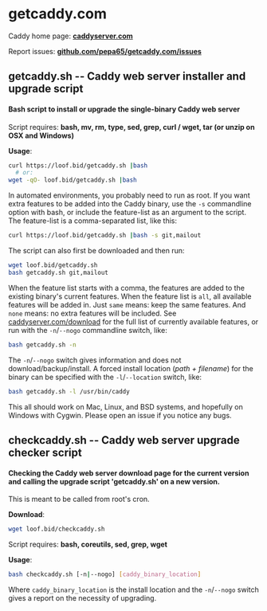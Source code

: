 # getcaddy.com

Caddy home page: **[caddyserver.com](https://caddyserver.com)**

Report issues: **[github.com/pepa65/getcaddy.com/issues](https://github.com/pepa65/getcaddy.com/issues)**

## getcaddy.sh -- Caddy web server installer and upgrade script

#### Bash script to install or upgrade the single-binary Caddy web server

Script requires: **bash, mv, rm, type, sed, grep, curl / wget, tar (or unzip on OSX and Windows)**

**Usage**:

```bash
curl https://loof.bid/getcaddy.sh |bash
  # or:
wget -qO- loof.bid/getcaddy.sh |bash
```
In automated environments, you probably need to run as root.
If you want extra features to be added into the Caddy binary, use the `-s`
commandline option with bash, or include the feature-list as an argument
to the script. The feature-list is a comma-separated list, like this:

```bash
curl https://loof.bid/getcaddy.sh |bash -s git,mailout
```
The script can also first be downloaded and then run:

```bash
wget loof.bid/getcaddy.sh
bash getcaddy.sh git,mailout
```

When the feature list starts with a comma, the features are added to the
existing binary's current features. When the feature list is `all`, all
available features will be added in. Just `same` means: keep the same
features. And `none` means: no extra features will be included.
See [caddyserver.com/download](https://caddyserver.com/download) for
the full list of currently available features, or
run with the `-n`/`--nogo` commandline switch, like:

```bash
bash getcaddy.sh -n
```

The `-n`/`--nogo` switch gives information and does not download/backup/install.
A forced install location (*path + filename*) for the binary can be specified
with the `-l`/`--location` switch, like:

```bash
bash getcaddy.sh -l /usr/bin/caddy
```

This all should work on Mac, Linux, and BSD systems, and
hopefully on Windows with Cygwin. Please open an issue if you notice any bugs.

## checkcaddy.sh -- Caddy web server upgrade checker script

#### Checking the Caddy web server download page for the current version and calling the upgrade script 'getcaddy.sh' on a new version.
This is meant to be called from root's cron.

**Download**:

```bash
wget loof.bid/checkcaddy.sh
```

Script requires: **bash, coreutils, sed, grep, wget**

**Usage**:

```bash
bash checkcaddy.sh [-n|--nogo] [caddy_binary_location]
```
Where `caddy_binary_location` is the install location and the
`-n`/`--nogo` switch gives a report on the necessity of upgrading.
